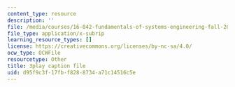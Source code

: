 ```yaml
---
content_type: resource
description: ''
file: /media/courses/16-842-fundamentals-of-systems-engineering-fall-2015/d95f9c3f17fbf8288734a71c14516c5e_Wc0PmAIEUhM.srt
file_type: application/x-subrip
learning_resource_types: []
license: https://creativecommons.org/licenses/by-nc-sa/4.0/
ocw_type: OCWFile
resourcetype: Other
title: 3play caption file
uid: d95f9c3f-17fb-f828-8734-a71c14516c5e
---
```

